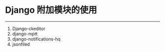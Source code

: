# Django 附加模块的使用

-------------------------
1. Django-ckeditor
2. django-mptt
3. django-notifications-hq
4. jsonfiled